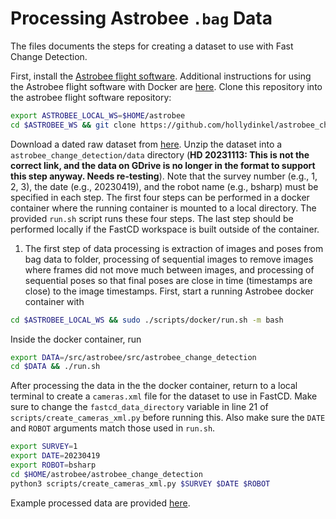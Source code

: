 # Processing Astrobee `.bag` Data

The files documents the steps for creating a dataset to use with Fast Change Detection. 

First, install the [Astrobee flight software](https://github.com/nasa/astrobee). Additional instructions for using the Astrobee flight software with Docker are [here](https://docs.google.com/document/d/1Wx54si5_24rz0kJie31X54PIk_k_owT6qzlziGnAWYc/edit?usp=sharing). Clone this repository into the astrobee flight software repository:

```bash
export ASTROBEE_LOCAL_WS=$HOME/astrobee
cd $ASTROBEE_WS && git clone https://github.com/hollydinkel/astrobee_change_detection
```

Download a dated raw dataset from [here](https://docs.google.com/document/d/1Wx54si5_24rz0kJie31X54PIk_k_owT6qzlziGnAWYc/edit?usp=sharing). Unzip the dataset into a `astrobee_change_detection/data` directory (**HD 20231113: This is not the correct link, and the data on GDrive is no longer in the format to support this step anyway. Needs re-testing**). Note that the survey number (e.g., 1, 2, 3), the date (e.g., 20230419), and the robot name (e.g., bsharp) must be specified in each step. The first four steps can be performed in a docker container where the running container is mounted to a local directory. The provided `run.sh` script runs these four steps. The last step should be performed locally if the FastCD workspace is built outside of the container.

1. The first step of data processing is extraction of images and poses from bag data to folder, processing of sequential images to remove images where frames did not move much between images, and processing of sequential poses so that final poses are close in time (timestamps are close) to the image timestamps. First, start a running Astrobee docker container with

```bash
cd $ASTROBEE_LOCAL_WS && sudo ./scripts/docker/run.sh -m bash
```

Inside the docker container, run

```bash
export DATA=/src/astrobee/src/astrobee_change_detection
cd $DATA && ./run.sh
```

After processing the data in the the docker container, return to a local terminal to create a `cameras.xml` file for the dataset to use in FastCD. Make sure to change the `fastcd_data_directory` variable in line 21 of `scripts/create_cameras_xml.py` before running this. Also make sure the `DATE` and `ROBOT` arguments match those used in `run.sh`.

```bash
export SURVEY=1
export DATE=20230419
export ROBOT=bsharp
cd $HOME/astrobee/astrobee_change_detection
python3 scripts/create_cameras_xml.py $SURVEY $DATE $ROBOT
```

Example processed data are provided [here](https://drive.google.com/file/d/1G3sMFmZ3kstxJwPudJo4NLC4ZkHNYkZt/view?usp=drive_link).